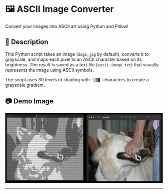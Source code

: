 # 🖼️ ASCII Image Converter

Convert your images into ASCII art using Python and Pillow!

## 📜 Description

This Python script takes an image (`dogs.jpg` by default), converts it to grayscale, and maps each pixel to an ASCII character based on its brightness. 
The result is saved as a text file (`ascii-image.txt`) that visually represents the image using ASCII symbols.

The script uses 30 levels of shading with `'░▒▓'` characters to create a grayscale gradient.

## 📷 Demo Image

![ASCII Output Example](ascii-image-demo.png)

---
